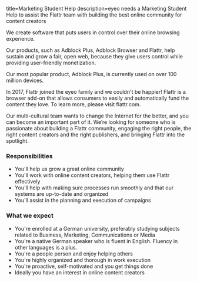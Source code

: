 title=Marketing Student Help
description=eyeo needs a Marketing Student Help to assist the Flattr team with building the best online community for content creators

<? include jobs/header ?>

We create software that puts users in control over their online browsing experience.

Our products, such as Adblock Plus, Adblock Browser and Flattr, help sustain and grow a fair, open web, because they give users control while providing user-friendly monetization.

Our most popular product, Adblock Plus, is currently used on over 100 million devices.

In 2017, Flattr joined the eyeo family and we couldn't be happier! Flattr is a browser add-on that allows consumers to easily and automatically fund the content they love. To learn more, please visit flattr.com.

Our multi-cultural team wants to change the Internet for the better, and you can become an important part of it. We’re looking for someone who is passionate about building a Flattr community, engaging the right people, the right content creators and the right publishers, and bringing Flattr into the spotlight.

### Responsibilities

- You'll help us grow a great online community
- You'll work with online content creators, helping them use Flattr effectively
- You'll help with making sure processes run smoothly and that our systems are up-to-date and organized
- You'll assist in the planning and execution of campaigns

### What we expect

- You're enrolled at a German university, preferably studying subjects related to Business, Marketing, Communications or Media
- You're a native German speaker who is fluent in English. Fluency in other languages is a plus.
- You're a people person and enjoy helping others
- You're highly organized and thorough in work execution
- You're proactive, self-motivated and you get things done
- Ideally you have an interest in online content creators

<? include jobs/footer ?>
